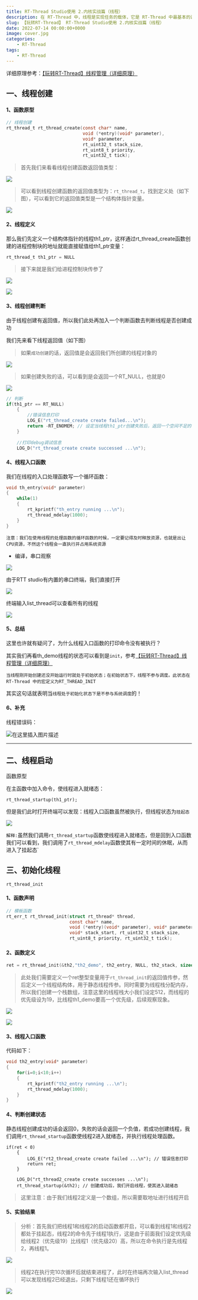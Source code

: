 ```yaml
---
title: RT-Thread Studio使用 2.内核实战篇（线程）
description: 在 RT-Thread 中，线程是实现任务的载体，它是 RT-Thread 中最基本的调度单位，它描述了一个任务执行的运行环境，也描述了这个任务所处的优先等级，重要的任务可设置相对较高的优先级，非重要的任务可以设置较低的优先级，不同的任务还可以设置相同的优先级，轮流运行。
slug: 【玩转RT-Thread】 RT-Thread Studio使用 2.内核实战篇（线程）
date: 2022-07-14 00:00:00+0000
image: cover.jpg
categories:
    - RT-Thread
tags:
    - RT-Thread
---
```


详细原理参考：[【玩转RT-Thread】线程管理（详细原理）](https://blog.csdn.net/qq_56914146/article/details/124141250)


## 一、线程创建

#### 1、函数原型

```c
// 线程创建
rt_thread_t rt_thread_create(const char* name,
							 void (*entry)(void* parameter),
							 void* parameter,
							 rt_uint32_t stack_size,
							 rt_uint8_t priority,
							 rt_uint32_t tick);
```

> 首先我们来看看线程创建函数返回值类型：

![](https://img-blog.csdnimg.cn/de83fe0a4aad4ffe9989eacdf86e96df.png)


> 可以看到线程创建函数的返回值类型为：`rt_thread_t`，找到定义处（如下图），可以看到它的返回值类型是一个结构体指针变量。

![](https://img-blog.csdnimg.cn/1dfc5d7964484cae9cc44d8067ffcdd0.png)


#### 2、线程定义

那么我们先定义一个结构体指针的线程th1_ptr，这样通过rt_thread_create函数创建的进程控制块的地址就能直接赋值给th1_ptr变量：

```c
rt_thread_t th1_ptr = NULL
```

> 接下来就是我们给进程控制块传参了

![](https://img-blog.csdnimg.cn/90d481586b964d01958c9a14a2bd4695.png)


![](https://img-blog.csdnimg.cn/7f39dba639bb4c5faeed06524f57a60d.png)


#### 3、线程创建判断

由于线程创建有返回值，所以我们此处再加入一个判断函数去判断线程是否创建成功

我们先来看下线程返回值（如下图）

> 如果`成功创建`的话，返回值是会返回我们所创建的线程对象的

![](https://img-blog.csdnimg.cn/b19a07990b2240728d423f2c7064d47c.png)


> 如果创建失败的话，可以看到是会返回一个RT_NULL，也就是0

![](https://img-blog.csdnimg.cn/faf3ad30a6f046638db1c77a0c8275a4.png)



```c
// 判断	
if(th1_ptr == RT_NULL)
    {
        //错误信息打印
        LOG_E("rt_thread_create create failed...\n");
    	return -RT_ENOMEM; // 设定当线程th1_ptr创建失败后，返回一个空间不足的标志
    }
    
    //打印debug调试信息
    LOG_D("rt_thread_create create successed ...\n");
```



#### 4、线程入口函数

我们在线程的入口处理函数写一个循环函数：

```c
void th_entry(void* parameter)
{
    while(1)
    {
        rt_kprintf("th_entry running ...\n");
        rt_thread_mdelay(1000);
    }
}
```

`注意：我们在使用线程的处理函数的循环函数的时候，一定要记得及时释放资源，也就是出让CPU资源，不然这个线程会一直执行并占用系统资源`

* 编译，串口观察

![](https://img-blog.csdnimg.cn/4c5556830c644e48bfa76008218fb680.png)


由于RTT studio有内置的串口终端，我们直接打开

![](https://img-blog.csdnimg.cn/cd4fd4b573c0421a88a73d9f8e7160dd.png)


终端输入list_thread可以查看所有的线程

![](https://img-blog.csdnimg.cn/edae1f6480c54759915145477406f17d.png)




#### 5、总结

这里也许就有疑问了，为什么线程入口函数的打印命令没有被执行？

其实我们再看th_demo线程的状态可以看到是`init`，参考[【玩转RT-Thread】线程管理（详细原理）](https://blog.csdn.net/qq_56914146/article/details/124141250)

`当线程刚开始创建还没开始运行时就处于初始状态；在初始状态下，线程不参与调度。此状态在RT-Thread 中的宏定义为RT_THREAD_INIT`

其实这句话就表明当`线程处于初始化状态下是不参与系统调度`的！

#### 6、补充

线程错误码：

![在这里插入图片描述](https://img-blog.csdnimg.cn/f32f5440cb604b2d8eea4a4546d977b0.png)



---

## 二、线程启动

函数原型

在主函数中加入命令，使线程进入就绪态：

```
rt_thread_startup(th1_ptr); 
```

但是我们此时打开终端可以发现：线程入口函数虽然被执行，但线程状态为`挂起态`

![](https://img-blog.csdnimg.cn/f5f40f386046488f89e56ab8ee8db6d4.png)


`解释:`虽然我们调用`rt_thread_startup`函数使线程进入就绪态，但是回到入口函数我们可以看到，我们调用了`rt_thread_mdelay`函数使其有一定时间的休眠，从而进入了挂起态`

## 三、初始化线程
`rt_thread_init`

#### 1、函数声明

```c
// 模板函数
rt_err_t rt_thread_init(struct rt_thread* thread,
					    const char* name,
						void (*entry)(void* parameter), void* parameter,
						void* stack_start, rt_uint32_t stack_size,
						rt_uint8_t priority, rt_uint32_t tick);
```

#### 2、函数定义

```c
ret = rt_thread_init(&th2,"th2_demo", th2_entry, NULL, th2_stack, sizeof(th2_stack), 19, 5);
```

> 此处我们需要定义一个ret整型变量用于`rt_thread_init`的返回值传参，然后定义一个线程结构体，用于静态线程传参。同时需要为线程栈分配内存，所以我们创建一个栈数组，注意这里的线程栈大小我们设定512，而线程的优先级设为19，比线程th1_demo要高一个优先级，后续观察现象。

![](https://img-blog.csdnimg.cn/b7ce209e742948a398d235d4fd799279.png)


![](https://img-blog.csdnimg.cn/06a57b94d88c4cdf97f9a431d1578862.png)


#### 3、线程入口函数

代码如下：

```c
void th2_entry(void* parameter)
{
    for(i=0;i<10;i++)
    {
        rt_kprintf("th2_entry running ...\n");
        rt_thread_mdelay(1000);
    }
}
```

#### 4、判断创建状态

静态线程创建成功的话会返回0，失败的话会返回一个负值，若成功创建线程，我们调用`rt_thread_startup`函数使线程2进入就绪态，并执行线程处理函数。

```
if(ret < 0)
    {
        LOG_E("rt2_thread_create create failed ...\n"); // 错误信息打印
        return ret;
    }
    
    LOG_D("rt_thread2_create create successes ...\n"); 
    rt_thread_startup(&th2); // 创建成功后，我们开启线程，使其进入就绪态
```

> 这里注意：由于我们线程2定义是一个数组，所以需要取地址进行线程开启

#### 5、实验结果

> 分析：首先我们把线程1和线程2的启动函数都开启，可以看到线程1和线程2都处于挂起态，线程2的命令先于线程1执行，这是由于前面我们设定优先级给线程2（优先级19）比线程1（优先级20）高，所以在命令执行是先线程2，再线程1。

![](https://img-blog.csdnimg.cn/861754f210a74896a6d63d20fbb629f0.png)


> 线程2在执行完10次循环后就结束进程了，此时在终端再次输入list_thread可以发现线程2已经退出，只剩下线程1还在循环执行

![](https://img-blog.csdnimg.cn/85333e4d1b1942d6a59b10e528797ecc.png)



